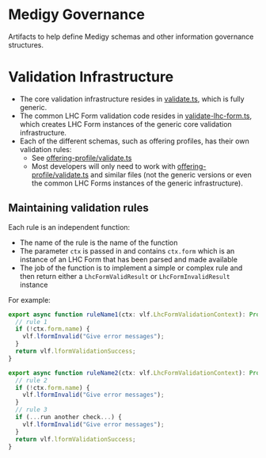 # Medigy Governance

Artifacts to help define Medigy schemas and other information governance structures.

# Validation Infrastructure

* The core validation infrastructure resides in [validate.ts](validate.ts), which is fully generic.
* The common LHC Form validation code resides in [validate-lhc-form.ts](validate-lhc-form.ts), which creates LHC Form instances of the generic core validation infrastructure.
* Each of the different schemas, such as offering profiles, has their own validation rules:
  * See [offering-profile/validate.ts](offering-profile/validate.ts)
  * Most developers will only need to work with [offering-profile/validate.ts](offering-profile/validate.ts) and similar files (not the generic versions or even the common LHC Forms instances of the generic infrastructure).

## Maintaining validation rules

Each rule is an independent function:
* The name of the rule is the name of the function
* The parameter `ctx` is passed in and contains `ctx.form` which is an instance of an LHC Form that has been parsed and made available
* The job of the function is to implement a simple or complex rule and then return either a `LhcFormValidResult` or `LhcFormInvalidResult` instance


For example:

```typescript
export async function ruleName1(ctx: vlf.LhcFormValidationContext): Promise<vlf.LhcFormValidResult | vlf.LhcFormInvalidResult> {
  // rule 1
  if (!ctx.form.name) {
    vlf.lformInvalid("Give error messages");
  }
  return vlf.lformValidationSuccess;
}

export async function ruleName2(ctx: vlf.LhcFormValidationContext): Promise<vlf.LhcFormValidResult | vlf.LhcFormInvalidResult> {
  // rule 2
  if (!ctx.form.name) {
    vlf.lformInvalid("Give error messages");
  }
  // rule 3
  if (...run another check...) {
    vlf.lformInvalid("Give error messages");
  }
  return vlf.lformValidationSuccess;
}
```
